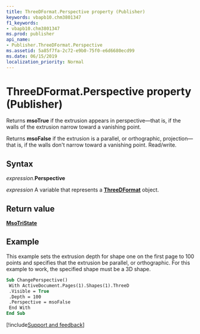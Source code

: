 ```yaml
---
title: ThreeDFormat.Perspective property (Publisher)
keywords: vbapb10.chm3801347
f1_keywords:
- vbapb10.chm3801347
ms.prod: publisher
api_name:
- Publisher.ThreeDFormat.Perspective
ms.assetid: 5a85f7fa-2c72-e9b0-75f0-e6d6680ecd99
ms.date: 06/15/2019
localization_priority: Normal
---
```



# ThreeDFormat.Perspective property (Publisher)

Returns **msoTrue** if the extrusion appears in perspective—that is, if the walls of the extrusion narrow toward a vanishing point. 

Returns **msoFalse** if the extrusion is a parallel, or orthographic, projection—that is, if the walls don't narrow toward a vanishing point. Read/write.


## Syntax

_expression_.**Perspective**

_expression_ A variable that represents a **[ThreeDFormat](Publisher.ThreeDFormat.md)** object.


## Return value

**[MsoTriState](office.msotristate.md)**


## Example

This example sets the extrusion depth for shape one on the first page to 100 points and specifies that the extrusion be parallel, or orthographic. For this example to work, the specified shape must be a 3D shape.

```vb
Sub ChangePerspective() 
 With ActiveDocument.Pages(1).Shapes(1).ThreeD 
 .Visible = True 
 .Depth = 100 
 .Perspective = msoFalse 
 End With 
End Sub
```

[!include[Support and feedback](~/includes/feedback-boilerplate.md)]
